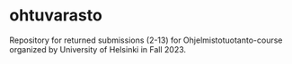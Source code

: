 # ohtuvarasto
Repository for returned submissions (2-13) for Ohjelmistotuotanto-course organized by University of Helsinki in Fall 2023.
